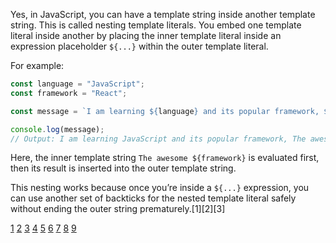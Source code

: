 Yes, in JavaScript, you can have a template string inside another template string. This is called nesting template literals.
You embed one template literal inside another by placing the inner template literal inside an expression placeholder `${...}`
within the outer template literal.

For example:

```javascript
const language = "JavaScript";
const framework = "React";

const message = `I am learning ${language} and its popular framework, ${`The awesome ${framework}`}.`;

console.log(message);
// Output: I am learning JavaScript and its popular framework, The awesome React!
```

Here, the inner template string `The awesome ${framework}` is evaluated first, then its result is inserted into the outer
template string.

This nesting works because once you’re inside a `${...}` expression, you can use another set of backticks for the nested
template literal safely without ending the outer string prematurely.[1][2][3]

[1](https://www.mbloging.com/post/what-are-template-literals-in-es6-a-comprehensive-guide)
[2](https://www.benmvp.com/blog/nested-string-interpolation-in-javascript)
[3](https://developer.mozilla.org/en-US/docs/Web/JavaScript/Reference/Template_literals)
[4](https://www.bennadel.com/blog/3120-writing-conditional-sql-statements-using-nested-tagged-template-literals-in-node-js.htm)
[5](https://www.w3schools.com/js/js_string_templates.asp)
[6](https://www.stanleyulili.com/javascript/template-literals-in-javascript-explained-like-your-twelve)
[7](https://stackoverflow.com/questions/36028061/how-to-nest-template-strings-in-es6)
[8](https://dev.to/remrkabledev/nesting-template-literals-a-recommended-approach-2jgj)
[9](https://joyofcode.xyz/template-strings-syntax-highlight)
